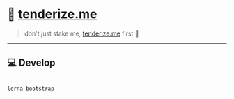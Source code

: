 # 🥩 [tenderize.me](https://tenderize.me)

> don't just stake me, [tenderize.me](https://tenderize.me) first 🔨

---

## 💻 Develop

```bash

lerna bootstrap

```

